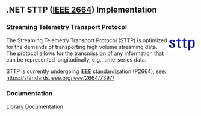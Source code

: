 ## .NET STTP ([IEEE 2664](https://standards.ieee.org/project/2664.html)) Implementation
### Streaming Telemetry Transport Protocol

<img align="right" src="https://raw.githubusercontent.com/sttp/dotnetapi/main/docs/img/sttp.png">

The Streaming Telemetry Transport Protocol (STTP) is optimized for the demands of transporting high volume streaming data. The protocol allows for the transmission of any information that can be represented longitudinally, e.g., time-series data.

STTP is currently undergoing IEEE standardization (P2664), see: https://standards.ieee.org/ieee/2664/7397/

### Documentation
[Library Documentation](https://sttp.github.io/dotnetapi//help)